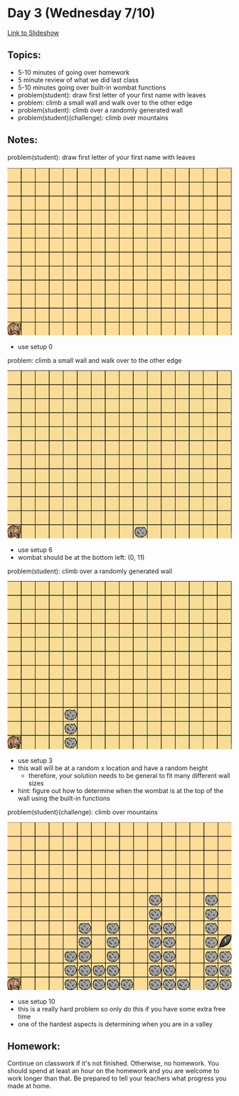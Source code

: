 # Day 3 (Wednesday 7/10)

[Link to Slideshow](google.com)

## Topics:

- 5-10 minutes of going over homework
- 5 minute review of what we did last class
- 5-10 minutes going over built-in wombat functions
- problem(student): draw first letter of your first name with leaves
- problem: climb a small wall and walk over to the other edge
- problem(student): climb over a randomly generated wall
- problem(student)(challenge): climb over mountains


## Notes:

problem(student): draw first letter of your first name with leaves

![](/gifs/day3/b.gif)

- use setup 0

problem: climb a small wall and walk over to the other edge

![](/gifs/day3/climb_small_wall.gif)

- use setup 6
- wombat should be at the bottom left: (0, 11)

problem(student): climb over a randomly generated wall

![](/gifs/day3/climb_n_wall.gif)

- use setup 3
- this wall will be at a random x location and have a random height
    - therefore, your solution needs to be general to fit many different wall sizes
- hint: figure out how to determine when the wombat is at the top of the wall using the built-in functions

problem(student)(challenge): climb over mountains

![](/gifs/day3/world10.gif)

- use setup 10
- this is a really hard problem so only do this if you have some extra free time
- one of the hardest aspects is determining when you are in a valley



## Homework:

Continue on classwork if it's not finished. Otherwise, no homework. You should spend at least an hour on the homework and you are welcome to work longer than that. Be prepared to tell your teachers what progress you made at home.